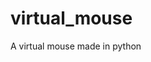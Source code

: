 # virtual_mouse

<!--
#field
AI

#groups
Computer_Vision

#languages
Python

#frames and libs
OpenCV

-->

A virtual mouse made in python
